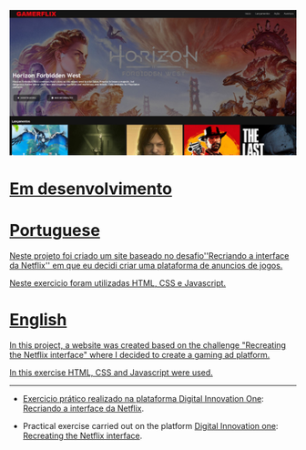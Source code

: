 <p align="center">
  <a href="https://HunterDrakar.github.io/Gamerflix/">
    <img 
         src=https://github.com/HunterDrakar/Gamerflix/blob/main/img/capa-readme.jpg
         alt="Site Interface" 
    />
  <br />
  
  <h1>Em desenvolvimento</h1>

  <h1>Portuguese</h1>

  Neste projeto foi criado um site baseado no desafio''Recriando a interface da Netflix'' em que eu decidi criar uma plataforma de anuncios de jogos.

  Neste exercicio foram utilizadas HTML, CSS e Javascript.

  <h1>English</h1>

  In this project, a website was created based on the challenge "Recreating the Netflix interface" where I decided to create a gaming ad platform.

  In this exercise HTML, CSS and Javascript were used.

</p>

<hr />

- Exercicio prático realizado na plataforma [Digital Innovation One](https://web.digitalinnovation.one/home "Digital Innovation One"): [Recriando a interface da Netflix](https://web.dio.me/lab/recriando-a-interface-do-netflix/learning/a9150215-27d5-4a2c-8870-b1eb109e257a "Recriando a interface da netflix").

- Practical exercise carried out on the platform [Digital Innovation one](https://web.digitalinnovation.one/home "Digital Innovation One"): [Recreating the Netflix interface](https://web.dio.me/lab/recriando-a-interface-do-netflix/learning/a9150215-27d5-4a2c-8870-b1eb109e257a "Recreating the netflix interface").
